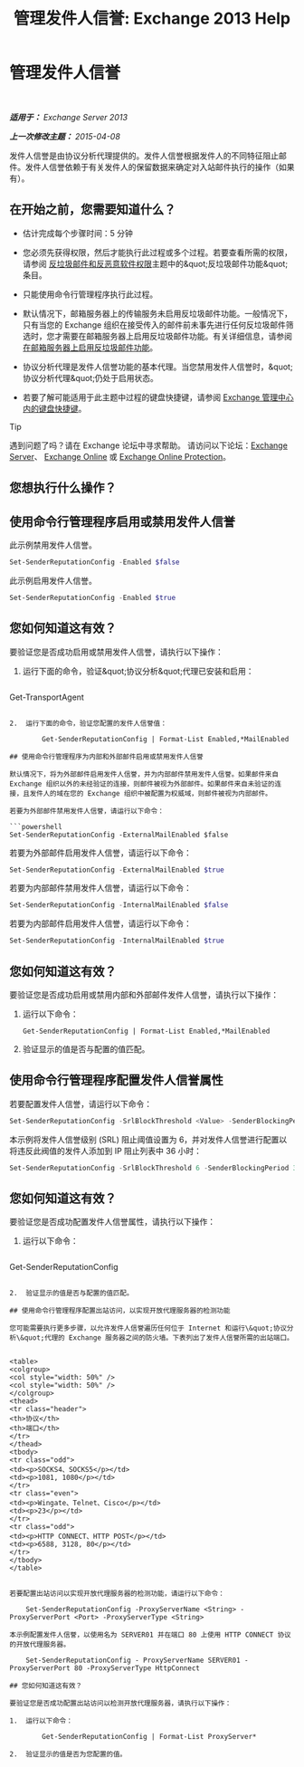 ﻿---
title: '管理发件人信誉: Exchange 2013 Help'
TOCTitle: 管理发件人信誉
ms:assetid: f2716bd9-e3ac-46d9-9264-4e3dabfa0f38
ms:mtpsurl: https://technet.microsoft.com/zh-cn/library/Bb125186(v=EXCHG.150)
ms:contentKeyID: 50491927
ms.date: 05/21/2018
mtps_version: v=EXCHG.150
ms.translationtype: MT
---

# 管理发件人信誉

 

_**适用于：** Exchange Server 2013_

_**上一次修改主题：** 2015-04-08_

发件人信誉是由协议分析代理提供的。发件人信誉根据发件人的不同特征阻止邮件。发件人信誉依赖于有关发件人的保留数据来确定对入站邮件执行的操作（如果有）。

## 在开始之前，您需要知道什么？

  - 估计完成每个步骤时间：5 分钟

  - 您必须先获得权限，然后才能执行此过程或多个过程。若要查看所需的权限，请参阅 [反垃圾邮件和反恶意软件权限](anti-spam-and-anti-malware-permissions-exchange-2013-help.md)主题中的\&quot;反垃圾邮件功能\&quot;条目。

  - 只能使用命令行管理程序执行此过程。

  - 默认情况下，邮箱服务器上的传输服务未启用反垃圾邮件功能。一般情况下，只有当您的 Exchange 组织在接受传入的邮件前未事先进行任何反垃圾邮件筛选时，您才需要在邮箱服务器上启用反垃圾邮件功能。有关详细信息，请参阅[在邮箱服务器上启用反垃圾邮件功能](enable-anti-spam-functionality-on-mailbox-servers-exchange-2013-help.md)。

  - 协议分析代理是发件人信誉功能的基本代理。当您禁用发件人信誉时，\&quot;协议分析代理\&quot;仍处于启用状态。

  - 若要了解可能适用于此主题中过程的键盘快捷键，请参阅 [Exchange 管理中心内的键盘快捷键](keyboard-shortcuts-in-the-exchange-admin-center-exchange-online-protection-help.md)。

> [!TIP]  
> 遇到问题了吗？请在 Exchange 论坛中寻求帮助。 请访问以下论坛：<a href="https://go.microsoft.com/fwlink/p/?linkid=60612">Exchange Server</a>、 <a href="https://go.microsoft.com/fwlink/p/?linkid=267542">Exchange Online</a> 或 <a href="https://go.microsoft.com/fwlink/p/?linkid=285351">Exchange Online Protection</a>。


## 您想执行什么操作？

## 使用命令行管理程序启用或禁用发件人信誉

此示例禁用发件人信誉。

```powershell
Set-SenderReputationConfig -Enabled $false
```

此示例启用发件人信誉。

```powershell
Set-SenderReputationConfig -Enabled $true
```

## 您如何知道这有效？

要验证您是否成功启用或禁用发件人信誉，请执行以下操作：

1.  运行下面的命令，验证\&quot;协议分析\&quot;代理已安装和启用：
    
    ```powershell
Get-TransportAgent
```

2.  运行下面的命令，验证您配置的发件人信誉值：
    
        Get-SenderReputationConfig | Format-List Enabled,*MailEnabled

## 使用命令行管理程序为内部和外部邮件启用或禁用发件人信誉

默认情况下，将为外部邮件启用发件人信誉，并为内部邮件禁用发件人信誉。如果邮件来自 Exchange 组织以外的未经验证的连接，则邮件被视为外部邮件。如果邮件来自未验证的连接，且发件人的域在您的 Exchange 组织中被配置为权威域，则邮件被视为内部邮件。

若要为外部邮件禁用发件人信誉，请运行以下命令：

```powershell
Set-SenderReputationConfig -ExternalMailEnabled $false
```

若要为外部邮件启用发件人信誉，请运行以下命令：

```powershell
Set-SenderReputationConfig -ExternalMailEnabled $true
```

若要为内部邮件禁用发件人信誉，请运行以下命令：

```powershell
Set-SenderReputationConfig -InternalMailEnabled $false
```

若要为内部邮件启用发件人信誉，请运行以下命令：

```powershell
Set-SenderReputationConfig -InternalMailEnabled $true
```

## 您如何知道这有效？

要验证您是否成功启用或禁用内部和外部邮件发件人信誉，请执行以下操作：

1.  运行以下命令：
    
        Get-SenderReputationConfig | Format-List Enabled,*MailEnabled

2.  验证显示的值是否与配置的值匹配。

## 使用命令行管理程序配置发件人信誉属性

若要配置发件人信誉，请运行以下命令：

```powershell
Set-SenderReputationConfig -SrlBlockThreshold <Value> -SenderBlockingPeriod <Hours>
```

本示例将发件人信誉级别 (SRL) 阻止阈值设置为 6，并对发件人信誉进行配置以将违反此阀值的发件人添加到 IP 阻止列表中 36 小时：

```powershell
Set-SenderReputationConfig -SrlBlockThreshold 6 -SenderBlockingPeriod 36
```

## 您如何知道这有效？

要验证您是否成功配置发件人信誉属性，请执行以下操作：

1.  运行以下命令：
    
    ```powershell
Get-SenderReputationConfig
```

2.  验证显示的值是否与配置的值匹配。

## 使用命令行管理程序配置出站访问，以实现开放代理服务器的检测功能

您可能需要执行更多步骤，以允许发件人信誉遍历任何位于 Internet 和运行\&quot;协议分析\&quot;代理的 Exchange 服务器之间的防火墙。下表列出了发件人信誉所需的出站端口。


<table>
<colgroup>
<col style="width: 50%" />
<col style="width: 50%" />
</colgroup>
<thead>
<tr class="header">
<th>协议</th>
<th>端口</th>
</tr>
</thead>
<tbody>
<tr class="odd">
<td><p>SOCKS4、SOCKS5</p></td>
<td><p>1081, 1080</p></td>
</tr>
<tr class="even">
<td><p>Wingate、Telnet、Cisco</p></td>
<td><p>23</p></td>
</tr>
<tr class="odd">
<td><p>HTTP CONNECT、HTTP POST</p></td>
<td><p>6588, 3128, 80</p></td>
</tr>
</tbody>
</table>


若要配置出站访问以实现开放代理服务器的检测功能，请运行以下命令：

    Set-SenderReputationConfig -ProxyServerName <String> -ProxyServerPort <Port> -ProxyServerType <String>

本示例配置发件人信誉，以使用名为 SERVER01 并在端口 80 上使用 HTTP CONNECT 协议的开放代理服务器。

    Set-SenderReputationConfig - ProxyServerName SERVER01 -ProxyServerPort 80 -ProxyServerType HttpConnect

## 您如何知道这有效？

要验证您是否成功配置出站访问以检测开放代理服务器，请执行以下操作：

1.  运行以下命令：
    
        Get-SenderReputationConfig | Format-List ProxyServer*

2.  验证显示的值是否为您配置的值。

